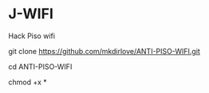 # J-WIFI
Hack Piso wifi

git clone https://github.com/mkdirlove/ANTI-PISO-WIFI.git

cd ANTI-PISO-WIFI

chmod +x *
